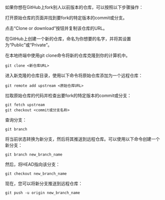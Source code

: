 如果你想在GitHub上fork别人以前版本的仓库，可以按照以下步骤操作：

打开原始仓库的页面并找到要fork的特定版本的commit或分支。

点击“Clone or download”按钮并复制该仓库的URL。

在GitHub上创建一个新的仓库，命名为你想要的名字，并将其设置为“Public”或“Private”。

在本地终端中使用git clone命令将新的仓库克隆到你的计算机中。

    git clone <新仓库URL>
    
进入新克隆的仓库目录，使用以下命令将原始仓库添加为一个远程仓库：

    git remote add upstream <原始仓库URL>
    
拉取原始仓库的代码并检查出要fork的特定版本的commit或分支：

    git fetch upstream
    git checkout <commit或分支名称>

查询分支：

    git branch
    
将当前状态转换为新分支，然后将其推送到远程仓库。可以使用以下命令创建一个新分支：

    git branch new_branch_name

然后，将HEAD指向该分支：

    git checkout new_branch_name

现在，您可以将新分支推送到远程仓库：

    git push -u origin new_branch_name
